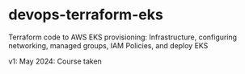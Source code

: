 # devops-terraform-eks
Terraform code to AWS EKS provisioning: Infrastructure, configuring networking, managed groups, IAM Policies, and deploy EKS

v1: May 2024: Course taken
